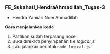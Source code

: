### FE_Sukahati_HendraAhmadillah_Tugas-3

- Hendra Yanuari Noer Ahmadillah

**Cara menjalankan kode**
1. Pastikan sudah terpasang node
2. Buka direkroti penyimpanan file *logical.js*
3. Lalu jalankan perintah
```node logical.js```